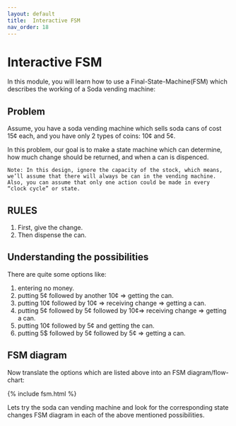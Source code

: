 ```yaml
---
layout: default
title:  Interactive FSM
nav_order: 18
---
```


# Interactive FSM

In this module, you will learn how to use a Final-State-Machine(FSM) which describes the working of a Soda vending machine:

## Problem
Assume, you have a soda vending machine which sells soda cans of cost 15¢ each, and you have only 2 types of coins: 10¢ and 5¢.

In this problem, our goal is to make a state machine which can determine, how much change should be returned, and when a can is dispenced.
```
Note: In this design, ignore the capacity of the stock, which means, we’ll assume that there will always be can in the vending machine.
Also, you can assume that only one action could be made in every “clock cycle” or state.
```
## RULES

1. First, give the change.
2. Then dispense the can.

## Understanding the possibilities 
There are quite some options like:
1. entering no money.
2. putting 5¢ followed by another 10¢ => getting the can.
3. putting 10¢ followed by 10¢ => receiving  change => getting a can.
4. putting 5¢ followed by 5¢ followed by 10¢=> receiving  change => getting a can.
5. putting 10¢ followed by 5¢ and getting the can.
6. putting 5$ followed by 5¢ followed by 5¢ => getting a can.

## FSM diagram
Now translate the options which are listed above into an FSM diagram/flow-chart:

{% include fsm.html %}

Lets try the soda can vending machine and look for the corresponding state changes FSM diagram in each of the above mentioned possibilities.

